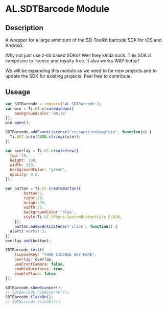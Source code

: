# AL.SDTBarcode Module

## Description

A wrapper for a large ammount of the SD-Toolkit barcode SDK for iOS and Android.

Why not just use z-lib based SDKs? Well they kinda suck. This SDK is inexpesive to license and royalty free. It also works WAY better!

We will be expanding this module as we need to for new projects and to update the SDK for existing projects. Feel free to contribute.

## Useage
~~~javascript
var SDTBarcode = require('AL.SDTBarcode');
var win = Ti.UI.createWindow({
    backgroundColor:'white'
});
win.open();

SDTBarcode.addEventListener("recognitionComplete", function(e) {
  Ti.API.info(JSON.stringify(e));
})

var overlay = Ti.UI.createView({
  top: 10,
  height: 100,
  width: 320,
  backgroundColor: "green",
  opacity: 0.6,
});

var button = Ti.UI.createButton({
        bottom:2,
        right:20,
        height:35,
        width:35,
        backgroundColor:'blue',
        style:Ti.UI.iPhone.SystemButtonStyle.PLAIN,
    });
    button.addEventListener('click', function() {
  alert('works!');
})
overlay.add(button);

SDTBarcode.init({
    licenseKey: "YOUR LICENSE KEY HERE",
    overlay: overlay,
    useFrontCamera: false,
    enableAutofocus: true,
    enableFlash: false
});

SDTBarcode.showScanner();
// SDTBarcode.hideScanner();
SDTBarcode.flashOn();
// SDTBarcode.flashOff();
~~~
